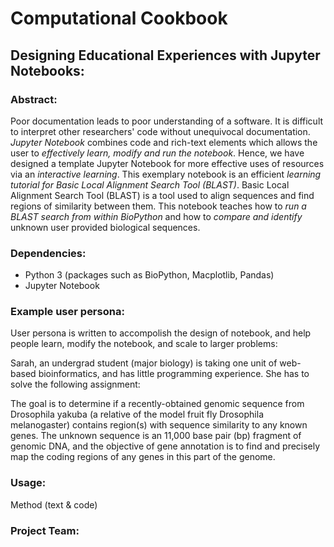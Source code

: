 # Computational Cookbook

## Designing Educational Experiences with Jupyter Notebooks:

### Abstract:
Poor documentation leads to poor understanding of a software. It is difficult to interpret other researchers' code without unequivocal documentation. *Jupyter Notebook* combines code and rich-text elements which allows the user to *effectively learn, modify and run the notebook*. Hence, we have designed a template Jupyter Notebook for more effective uses of resources via an *interactive learning*. This exemplary notebook is an efficient *learning tutorial for Basic Local Alignment Search Tool (BLAST)*. Basic Local Alignment Search Tool (BLAST) is a tool used to align sequences and find regions of similarity between them. This notebook teaches how to *run a BLAST search from within BioPython* and how to *compare and identify* unknown user provided biological sequences.

### Dependencies:
* Python 3 (packages such as BioPython, Macplotlib, Pandas)
* Jupyter Notebook

### Example user persona:
User persona is written to accompolish the design of notebook, and help people learn, modify the notebook, and scale to larger problems:

Sarah, an undergrad student (major biology) is taking one unit of web-based bioinformatics, and has little programming experience. She has to solve the following assignment:

The goal is to determine if a recently-obtained genomic sequence from Drosophila yakuba (a
relative of the model fruit fly Drosophila melanogaster) contains region(s) with sequence
similarity to any known genes. The unknown sequence is an 11,000 base pair (bp) fragment of
genomic DNA, and the objective of gene annotation is to find and precisely map the coding
regions of any genes in this part of the genome.

### Usage:
Method (text & code)

### Project Team:




